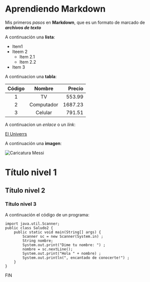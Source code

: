 # Aprendiendo Markdown

Mis primeros *pasos* en **Markdown**, que es un formato de marcado de ***archivos de texto***

A continuación una __lista__:

* Item1
* Iteem 2
    * Item 2.1
    * Item 2.2
* Item 3

A continuacion una __tabla__:

| Código | Nombre | Precio |
| :-: | :-: | -: |
| 1 | TV | 553.99 |
| 2 | Computador | 1687.23 |
| 3 | Celular | 791.51 |

A continuacion un _enlace_ o un  _link_:

[El Univerrs](https://www.eluniverso.com/temas/paros/)

A continuación una __imagen__:

![Caricatura Messi](https://caricaturasalacarta.com/wp-content/flagallery/futbolistas/thumbs/thumbs_caricaturas-famosos-futbolistas-barcelona-barca-messi-seleccion-argentina-mundial-futbol-jugador.jpg)

# Título nivel 1
## Título nivel 2
### Título nivel 3

A continuación el código de un programa:

    import java.util.Scanner;
    public class Saludo2 {
        public static void main(String[] args) {
            Scanner sc = new Scanner(System.in) ;
            String nombre;
            System.out.print("Dime tu nombre: ") ;
            nombre = sc.nextLine();
            System.out.print("Hola " + nombre) ;
            System.out.println(", encantado de conocerte!") ;
        }
    }
FIN